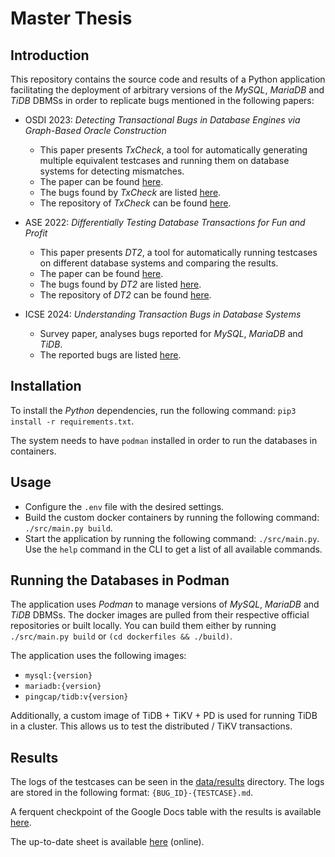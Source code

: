 # Master Thesis

## Introduction

This repository contains the source code and results of a Python application facilitating the deployment of arbitrary versions of the _MySQL_, _MariaDB_ and _TiDB_ DBMSs in order to replicate bugs mentioned in the following papers:

* OSDI 2023: _Detecting Transactional Bugs in Database Engines via Graph-Based Oracle Construction_

  - This paper presents _TxCheck_, a tool for automatically generating multiple equivalent testcases and running them on database systems for detecting mismatches.
  - The paper can be found [here](./data/papers/OSDI2023%20Detecting%20Transactional%20Bugs%20in%20Database%20Engines%20via%20Graph-Based%20Oracle%20Construction.pdf).
  - The bugs found by _TxCheck_ are listed [here](https://github.com/JZuming/TxCheck/tree/main/docs).
  - The repository of _TxCheck_ can be found [here](https://github.com/JZuming/TxCheck/).


* ASE 2022: _Differentially Testing Database Transactions for Fun and Profit_

  - This paper presents _DT2_, a tool for automatically running testcases on different database systems and comparing the results.
  - The paper can be found [here](.data/papers/ASE2022%20Differentially%20Testing%20Database%20Transactions%20for%20Fun%20and%20Profit.pdf).
  - The bugs found by _DT2_ are listed [here](./data/papers/ASE2022_DT2_bug_list.csv).
  - The repository of _DT2_ can be found [here](https://github.com/tcse-iscas/DT2).

* ICSE 2024: _Understanding Transaction Bugs in Database Systems_

  - Survey paper, analyses bugs reported for _MySQL_, _MariaDB_ and _TiDB_.
  - The reported bugs are listed [here](./data/papers/ICSE2024_bug_list.xlsx).


## Installation

To install the _Python_ dependencies, run the following command: `pip3 install -r requirements.txt`.

The system needs to have `podman` installed in order to run the databases in containers.

## Usage

* Configure the `.env` file with the desired settings.
* Build the custom docker containers by running the following command: `./src/main.py build`.
* Start the application by running the following command: `./src/main.py`. Use the `help` command in the CLI to get a list of all available commands.

## Running the Databases in Podman

The application uses _Podman_ to manage versions of _MySQL_, _MariaDB_ and _TiDB_ DBMSs. The docker images are pulled from their respective official repositories or built locally. You can build them either by running `./src/main.py build` or `(cd dockerfiles && ./build)`.

The application uses the following images:

* `mysql:{version}`
* `mariadb:{version}`
* `pingcap/tidb:v{version}`

Additionally, a custom image of TiDB + TiKV + PD is used for running TiDB in a cluster. This allows us to test the distributed / TiKV transactions.

## Results

The logs of the testcases can be seen in the [data/results](./data/results) directory.
The logs are stored in the following format: `{BUG_ID}-{TESTCASE}.md`.

A ferquent checkpoint of the Google Docs table with the results is available [here](./data/analysis/Exploring%20the%20Correlation%20between%20Transactional%20Bugs%20and%20Isolation%20Levels_5_jun.xlsx).

The up-to-date sheet is available [here](https://docs.google.com/spreadsheets/d/1As6S9c8yzeAzXjCYplpv2aqIEXkB6BhpMhJR2qYJ4sk/edit?usp=sharing) (online).
